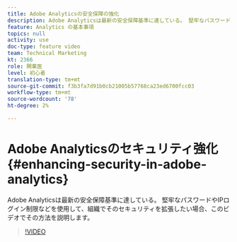 ```yaml
---
title: Adobe Analyticsの安全保障の強化
description: Adobe Analyticsは最新の安全保障基準に達している。 堅牢なパスワードやIPログイン制限などを使用して、組織でそのセキュリティを拡張したい場合は、このビデオでその方法を説明します。
feature: Analytics の基本事項
topics: null
activity: use
doc-type: feature video
team: Technical Marketing
kt: 2366
role: 開業医
level: 初心者
translation-type: tm+mt
source-git-commit: f3b3fa7d91b0cb21005b57768ca23ed6700fcc03
workflow-type: tm+mt
source-wordcount: '78'
ht-degree: 2%

---
```



# Adobe Analyticsのセキュリティ強化{#enhancing-security-in-adobe-analytics}

Adobe Analyticsは最新の安全保障基準に達している。 堅牢なパスワードやIPログイン制限などを使用して、組織でそのセキュリティを拡張したい場合、このビデオでその方法を説明します。

>[!VIDEO](https://video.tv.adobe.com/v/25458/?quality=12)
